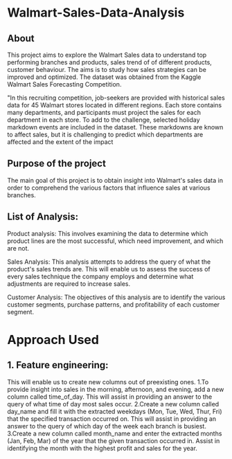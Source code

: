 # Walmart-Sales-Data-Analysis
## About 
This project aims to explore the Walmart Sales data to understand top performing branches and products, sales trend of of different products, customer behaviour. The aims is to study how sales strategies can be improved and optimized. The dataset was obtained from the Kaggle Walmart Sales Forecasting Competition.

"In this recruiting competition, job-seekers are provided with historical sales data for 45 Walmart stores located in different regions. Each store contains many departments, and participants must project the sales for each department in each store. To add to the challenge, selected holiday markdown events are included in the dataset. These markdowns are known to affect sales, but it is challenging to predict which departments are affected and the extent of the impact
## Purpose of the project 
The main goal of this project is to obtain insight into Walmart's sales data in order to comprehend the various factors that influence sales at various branches.

## List of Analysis:
Product analysis:
This involves examining the data to determine which product lines are the most successful, which need improvement, and which are not.

Sales Analysis: 
This analysis attempts to address the query of what the product's sales trends are. This will enable us to assess the success of every sales technique the company employs and determine what adjustments are required to increase sales.

Customer Analysis:
The objectives of this analysis are to identify the various customer segments, purchase patterns, and profitability of each customer segment.

# Approach Used
## 1. Feature engineering:
This will enable us to create new columns out of preexisting ones.
1.To provide insight into sales in the morning, afternoon, and evening, add a new column called time_of_day. This will assist in providing an answer to the query of what time of day most sales occur.
2.Create a new column called day_name and fill it with the extracted weekdays (Mon, Tue, Wed, Thur, Fri) that the specified transaction occurred on. This will assist in providing an answer to the query of which day of the week each branch is busiest.
3.Create a new column called month_name and enter the extracted months (Jan, Feb, Mar) of the year that the given transaction occurred in. Assist in identifying the month with the highest profit and sales for the year.


